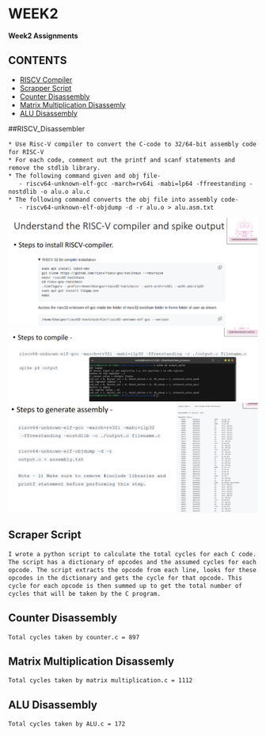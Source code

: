 # WEEK2

**Week2 Assignments**

## CONTENTS
* [RISCV Compiler](#RISCV_Disassembler)
* [Scrapper Script](#Scrapper_Script)
* [Counter Disassembly](#Counter_Disassembly)
* [Matrix Multiplication Disassemly](#Matrix_Multiplication_Disassemly)
* [ALU Disassembly](#ALU_Disassembly)

##RISCV_Disassembler

    * Use Risc-V compiler to convert the C-code to 32/64-bit assembly code for RISC-V
    * For each code, comment out the printf and scanf statements and remove the stdlib library.
    * The following command given and obj file-
       - riscv64-unknown-elf-gcc -march=rv64i -mabi=lp64 -ffreestanding -nostdlib -o alu.o alu.c
    * The following command converts the obj file into assembly code-
       - riscv64-unknown-elf-objdump -d -r alu.o > alu.asm.txt 
![installer](installer)
![spike](spike)
![disassmebly](disassmebly)
		
## Scraper Script
    I wrote a python script to calculate the total cycles for each C code. The script has a dictionary of opcodes and the assumed cycles for each opcode. The script extracts the opcode from each line, looks for these opcodes in the dictionary and gets the cycle for that opcode. This cycle for each opcode is then summed up to get the total number of cycles that will be taken by the C program. 

## Counter Disassembly
    Total cycles taken by counter.c = 897 
## Matrix Multiplication Disassemly
    Total cycles taken by matrix multiplication.c = 1112 
## ALU Disassembly
    Total cycles taken by ALU.c = 172 



